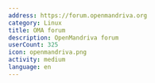 ```yaml
---
address: https://forum.openmandriva.org
category: Linux
title: OMA forum
description: OpenMandriva forum
userCount: 325
icon: openmandriva.png
activity: medium
language: en
---
```

